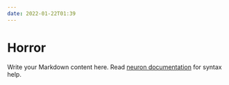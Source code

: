 ```yaml
---
date: 2022-01-22T01:39
---
```


# Horror

Write your Markdown content here. Read [neuron documentation](https://neuron.zettel.page/2011404.html) for syntax help.

